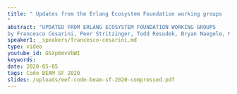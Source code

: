 ```yaml
---
title: " Updates from the Erlang Ecosystem Foundation working groups
"
abstract: "UPDATED FROM ERLANG ECOSYSTEM FOUNDATION WORKING GROUPS 
by Francesco Cesarini, Peer Stritzinger, Todd Resudek, Bryan Naegele, Maxim Fedorov, Alistair Woodman , Frank Hunleth, Bram Verburg, Johnny Winn"
speaker1: _speakers/francesco-cesarini.md
type: video
youtube_id: GSXp6mvVbWI
keywords: 
date: 2020-05-05
tags: Code BEAM SF 2020
slides: /uploads/eef-code-beam-sf-2020-compressed.pdf
---
```


